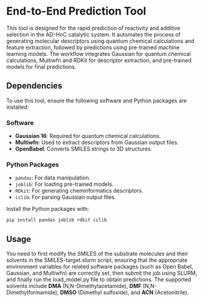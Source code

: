 # End-to-End Prediction Tool

This tool is designed for the rapid prediction of reactivity and additive selection in the AD-HoC catalytic system. It automates the process of generating molecular descriptors using quantum chemical calculations and feature extraction, followed by predictions using pre-trained machine learning models. The workflow integrates Gaussian for quantum chemical calculations, Multiwfn and RDKit for descriptor extraction, and pre-trained models for final predictions.

## Dependencies

To use this tool, ensure the following software and Python packages are installed:

### Software

- **Gaussian 16**: Required for quantum chemical calculations. 
- **Multiwfn**: Used to extract descriptors from Gaussian output files.
- **OpenBabel**: Converts SMILES strings to 3D structures.

### Python Packages

- `pandas`: For data manipulation.
- `joblib`: For loading pre-trained models.
- `RDkit`: For generating cheminformatics descriptors.
- `cclib`: For parsing Gaussian output files.

Install the Python packages with:

```bash
pip install pandas joblib rdkit cclib
```

## Usage

You need to first modify the SMILES of the substrate molecules and their solvents in the SMILES-target.slurm script, ensuring that the appropriate environment variables for related software packages (such as Open Babel, Gaussian, and Multiwfn) are correctly set, then submit the job using SLURM, and finally run the load_model.py file to obtain predictions. The supported solvents include **DMA** (N,N-Dimethylacetamide), **DMF** (N,N-Dimethylformamide), **DMSO** (Dimethyl sulfoxide), and **ACN** (Acetonitrile).
